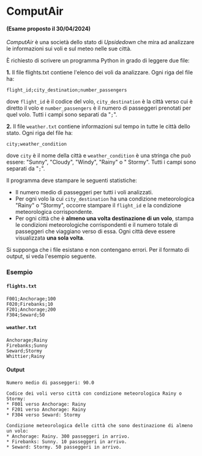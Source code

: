 # ComputAir

#### (Esame proposto il 30/04/2024)

*ComputAir* è una società dello stato di *Upsidedown* che mira ad analizzare le informazioni sui voli e sul meteo nelle sue città.

È richiesto di scrivere un programma Python in grado di leggere due file:

**1.** Il file flights.txt contiene l'elenco dei voli da analizzare. Ogni riga del file ha:

    flight_id;city_destination;number_passengers

dove `flight_id` è il codice del volo, `city_destination` è la città verso cui è diretto il volo e `number_passengers` è il numero di passeggeri prenotati per quel volo. Tutti i campi sono separati da "`;`".

**2.** Il file `weather.txt` contiene informazioni sul tempo in tutte le città dello stato. Ogni riga del file ha:

    city;weather_condition

dove `city` è il nome della città e `weather_condition` è una stringa che può essere: "Sunny", "Cloudy", "Windy", "Rainy" o " Stormy". Tutti i campi sono separati da "`;`".

Il programma deve stampare le seguenti statistiche: 

-    Il numero medio di passeggeri per tutti i voli analizzati. 
-    Per ogni volo la cui `city_destination` ha una condizione meteorologica "Rainy" o "Stormy", occorre stampare il `flight_id` e la condizione meteorologica corrispondente. 
-    Per ogni città che è **almeno una volta destinazione di un volo**, stampa le condizioni meteorologiche corrispondenti e il numero totale di passeggeri che viaggiano verso di essa. Ogni città deve essere visualizzata **una sola volta**.

Si supponga che i file esistano e non contengano errori. Per il formato di output, si veda l'esempio seguente.

### Esempio

#### `flights.txt`

    F001;Anchorage;100
    F020;Firebanks;10
    F201;Anchorage;200
    F304;Seward;50

#### `weather.txt`

    Anchorage;Rainy
    Firebanks;Sunny
    Seward;Stormy
    Whittier;Rainy

#### Output

    Numero medio di passeggeri: 90.0

    Codice dei voli verso città con condizione meteorologica Rainy o Stormy:
    * F001 verso Anchorage: Rainy
    * F201 verso Anchorage: Rainy
    * F304 verso Seward: Stormy

    Condizione meteorologica delle città che sono destinazione di almeno un volo:
    * Anchorage: Rainy. 300 passeggeri in arrivo.
    * Firebanks: Sunny. 10 passeggeri in arrivo.
    * Seward: Stormy. 50 passeggeri in arrivo.
